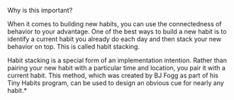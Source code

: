 Why is this important?

When it comes to building new habits, you can use the
connectedness of behavior to your advantage. One of the best ways to
build a new habit is to identify a current habit you already do each day
and then stack your new behavior on top. This is called habit stacking.

Habit stacking is a special form of an implementation intention.
Rather than pairing your new habit with a particular time and
location, you pair it with a current habit. This method, which was
created by BJ Fogg as part of his Tiny Habits program, can be used to
design an obvious cue for nearly any habit.*